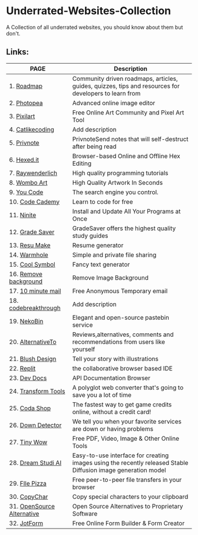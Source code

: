 # Underrated-Websites-Collection
A Collection of all underrated websites, you should know about them but don't.

## Links:
| PAGE | Description |
| ---- | ----------- |
|1. [Roadmap](https://roadmap.sh/) | Community driven roadmaps, articles, guides, quizzes, tips and resources for developers to learn from |
|2. [Photopea](https://www.photopea.com/) | Advanced online image editor |
|3. [Pixilart](https://www.pixilart.com/) | Free Online Art Community and Pixel Art Tool |
|4. [Catlikecoding](https://catlikecoding.com/unity/tutorials/) | Add description |
|5. [Privnote](https://privnote.com/) | PrivnoteSend notes that will self-destruct after being read |
|6. [Hexed.it](https://hexed.it/) | Browser-based Online and Offline Hex Editing |
|7. [Raywenderlich](https://www.raywenderlich.com/) | High quality programming tutorials |
|8. [Wombo Art](https://www.wombo.art/) | High Quality Artwork In Seconds |
|9. [You Code](https://you.com/code) | The search engine you control. |
|10. [Code Cademy](http://www.codecademy.com/) | Learn to code for free |
|11. [Ninite](https://ninite.com/) | Install and Update All Your Programs at Once |
|12. [Grade Saver](https://www.gradesaver.com/) | GradeSaver offers the highest quality study guides |
|13. [Resu Make](https://latexresu.me/generator/templates) | Resume generator |
|14. [Warmhole](https://wormhole.app/) | Simple and private file sharing |
|15. [Cool Symbol](https://coolsymbol.com/cool-fancy-text-generator.html) | Fancy text generator |
|16. [Remove background](https://www.remove.bg/) | Remove Image Background |
|17. [10 minute mail](https://10MinuteMail.com) | Free Anonymous Temporary email |
|18. [codebreakthrough](https://www.codebreakthrough.com/) | Add description |
|19. [NekoBin](https://nekobin.com/) | Elegant and open-source pastebin service |
|20. [AlternativeTo](https://alternativeto.net/) | Reviews,alternatives, comments and recommendations from users like yourself |
|21. [Blush Design](https://blush.design/) | Tell your story with illustrations |
|22. [Replit](https://replit.com/) | the collaborative browser based IDE |
|23. [Dev Docs](https://devdocs.io/) | API Documentation Browser |
|24. [Transform Tools](https://transform.tools/) | A polyglot web converter that's going to save you a lot of time |
|25. [Coda Shop](https://www.codashop.com/en-in/) | The fastest way to get game credits online, without a credit card! |
|26. [Down Detector](https://downdetector.in/) | We tell you when your favorite services are down or having problems |
|27. [Tiny Wow](https://tinywow.com/) | Free PDF, Video, Image & Other Online Tools |
|28. [Dream Studi AI](https://beta.dreamstudio.ai/dream) | Easy-to-use interface for creating images using the recently released Stable Diffusion image generation model |
|29. [FIle Pizza](https://file.pizza/) | Free peer-to-peer file transfers in your browser |
|30. [CopyChar](https://copychar.cc/) | Copy special characters to your clipboard |
|31. [OpenSource Alternative](https://www.opensourcealternative.to/) | Open Source Alternatives to Proprietary Software |
|32. [JotForm](https://www.jotform.com/) | Free Online Form Builder & Form Creator |
